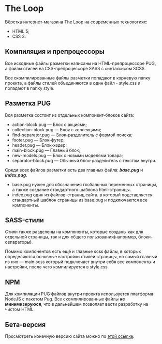 # The Loop
Вёрстка интернет-магазина The Loop на современных технологиях:
- HTML 5;
- CSS 3.

## Компиляция и препроцессоры
Все исходные файлы разметки написаны на HTML-препроцессоре PUG, а файлы стилей на CSS-препроцессоре SASS с синтаксисом SCSS.
<p>Все скомпилированные файлы разметки попадают в корневую папку проекта, а файлы стилей объединяются в один файл - style.css и попадают в папку style.</p>

## Разметка PUG
Вся разметка состоит из отдельных компонент-блоков сайта:
- action-block.pug — Блок с акциями;
- collection-block.pug — Блок с коллекцями;
- find-separator.pug — Блок-разделитель с формой поиска;
- footer.pug — Блок-футер;
- header.pug — Блок-хедер;
- main-block.pug — Главный блок;
- new-models.pug — Блок с новыми моделями товара;
- separator-block.pug — Обычный блок-разделитель с текстом внутри.
<p>Среди всех файлов разметки есть два главных файла: <strong><i>base.pug</i></strong> и <strong><i>index.pug</i></strong>.</p>
<ul>
  <li>base.pug нужен для обозначения глобальных переменных страницы, а также создание стандартного шаблона html-страницы.</li>
  <li>index.pug один из файлов-страниц сайта, в который подставляется стандартный шаблон страницы из base.pug и подключаются все компоненты.</li>
</ul>
<h2>SASS-стили</h2>
Стили также разделены на компоненты, которые созданы как для отдельной страницы, так и для общего пользования(например, блоки-сепараторы).
<p>Помимо компонентов есть ещё и главные scss файлы, в которых определяются основные настройки стилей страницы, но самый главный из них — main.scss который подключает внутри себя все компоненты и настройки, после чего компилируется в style.css.</p>
<h2>NPM</h2>
Для компиляции PUG файлов внутри проекта используется платформа NodeJS с пакетом Pug. Все скомпилированные файлы <strong>не минимизируюся</strong>, что в дальнейшем позволяет вести разработку на чистом HTML.
<h2>Бета-версия</h2>
Просмотреть конечную версию сайта можно по <a href="https://josuke12.github.io/the-loop-web-shop/">этой ссылке</a>.
